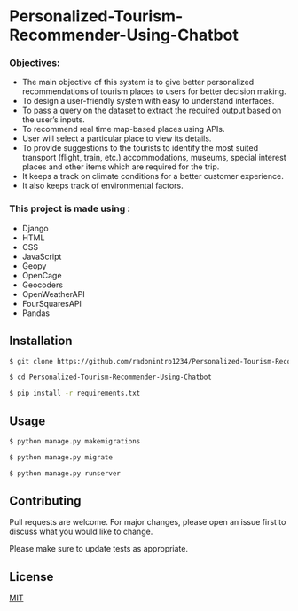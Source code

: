 # Personalized-Tourism-Recommender-Using-Chatbot

### Objectives:
- The main objective of this system is to give better personalized recommendations of tourism places to users for better decision making. 
- To design a user-friendly system with easy to understand interfaces.
- To pass a query on the dataset to extract the required output based on the user’s inputs. 
- To recommend real time map-based places using APIs.
- User will select a particular place to view its details.
- To provide suggestions to the tourists to identify the most suited transport (flight, train, etc.) accommodations, museums, special interest places and other items which are required for the trip.
- It keeps a track on climate conditions for a better customer experience.
- It also keeps track of environmental factors. 



### This project is made using :
- Django
- HTML
- CSS
- JavaScript
- Geopy
- OpenCage
- Geocoders
- OpenWeatherAPI
- FourSquaresAPI
- Pandas

## Installation
```bash
$ git clone https://github.com/radonintro1234/Personalized-Tourism-Recommender-Using-Chatbot.git

$ cd Personalized-Tourism-Recommender-Using-Chatbot

$ pip install -r requirements.txt
```

## Usage

```bash
$ python manage.py makemigrations

$ python manage.py migrate

$ python manage.py runserver
```

## Contributing
Pull requests are welcome. For major changes, please open an issue first to discuss what you would like to change.

Please make sure to update tests as appropriate.

## License
[MIT](https://choosealicense.com/licenses/mit/)
